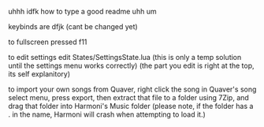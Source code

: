 uhhh idfk how to type a good readme uhh um 

keybinds are dfjk (cant be changed yet)

to fullscreen pressed f11

to edit settings edit States/SettingsState.lua (this is only a temp solution until the settings menu works correctly) (the part you edit is right at the top, its self explanitory)

to import your own songs from Quaver, right click the song in Quaver's song select menu, press export, then extract that file to a folder using 7Zip, and drag that folder into Harmoni's Music folder
(please note, if the folder has a . in the name, Harmoni will crash when attempting to load it.)

